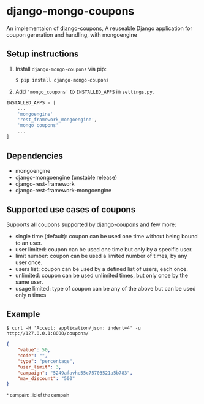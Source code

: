 # django-mongo-coupons

<!--![build status](https://travis-ci.org/byteweaver/django-coupons.png)-->


An implementaion of [django-coupons](https://github.com/byteweaver/django-coupons "Django-coupons"), A reuseable Django application for coupon gereration and handling, with mongoengine



## Setup instructions

1. Install `django-mongo-coupons` via pip:
   ```
   $ pip install django-mongo-coupons
   ```

2. Add `'mongo_coupons'` to `INSTALLED_APPS` in `settings.py`.


```Python
INSTALLED_APPS = [
    ...
    'mongoengine'
    'rest_framework_mongoengine',
    'mongo_coupons'
    ...
]
```

## Dependencies
 * mongoengine
 * django-mongoengine (unstable release)
 * django-rest-framework
 * django-rest-framework-mongoengine

## Supported use cases of coupons

Supports all coupons supported by  [django-coupons](https://github.com/byteweaver/django-coupons "Django-coupons") and few more:

 * single time (default): coupon can be used one time without being bound to an user.
 * user limited: coupon can be used one time but only by a specific user.
 * limit number: coupon can be used a limited number of times, by any user once.
 * users list: coupon can be used by a defined list of users, each once.
 * unlimited: coupon can be used unlimited times, but only once by the same user.
 * usage limited: type of coupon can be any of the above but can be used only n times


## Example

    $ curl -H 'Accept: application/json; indent=4' -u http://127.0.0.1:8000/coupons/
```JSON
{
    "value": 50,
    "code": "",
    "type": "percentage",
    "user_limit": 3,
    "campaign": "5249afavhe55c75703521a5b783",
    "max_discount": "500"
}
```
<sup>* campain: _id of the campain</sup>